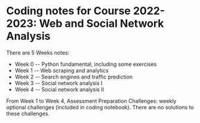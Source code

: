 # Coding notes for Course 2022-2023: Web and Social Network Analysis

There are 5 Weeks notes:
 * Week 0 -- Python fundamental, including some exercises
 * Week 1 -- Web scraping and analytics
 * Week 2 -- Search engines and traffic prediction
 * Week 3 -- Social network analysis I
 * Week 4 -- Social network analysis II

From Week 1 to Week 4, Assessment Preparation Challenges: weekly optional challenges (included in coding notebook). There are no solutions to these challenges.
